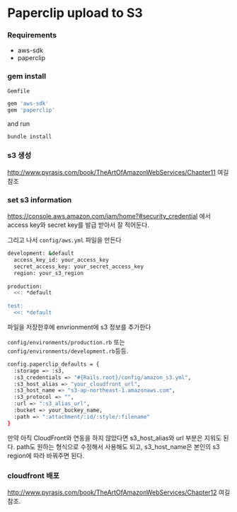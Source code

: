 # Paperclip upload to S3

### Requirements
- aws-sdk
- paperclip

### gem install

``Gemfile``

```sh
gem 'aws-sdk'
gem 'paperclip'

```

and run

``bundle install``

### s3 생성

http://www.pyrasis.com/book/TheArtOfAmazonWebServices/Chapter11 여길 참조

### set s3 information

https://console.aws.amazon.com/iam/home?#security_credential 에서 access key와 secret key를 발급 받아서 잘 적어둔다.

그리고 나서 ``config/aws.yml`` 파일을 만든다

```sh
development: &default
  access_key_id: your_access_key
  secret_access_key: your_secret_access_key
  region: your_s3_region
  
production:
  <<: *default
  
test:
  <<: *default
```

파일을 저장한후에 envrionment에 s3 정보를 추가한다

``config/environments/production.rb`` 또는 ``config/environments/development.rb``등등.

```sh
config.paperclip_defaults = {
  :storage => :s3,
  :s3_credentials => "#{Rails.root}/config/amazon_s3.yml",
  :s3_host_alias => "your_cloudfront_url",
  :s3_host_name => "s3-ap-northeast-1.amazonaws.com",
  :s3_protocol => "",
  :url => ":s3_alias_url",
  :bucket => your_buckey_name,
  :path => ":attachment/:id/:style/:filename"
}
```

만약 아직 CloudFront와 연동을 하지 않았다면 s3_host_alias와 url 부분은 지워도 된다.
path도 원하는 형식으로 수정해서 사용해도 되고, s3_host_name은 본인의 s3 region에 따라 바꿔주면 된다.


### cloudfront 배포

http://www.pyrasis.com/book/TheArtOfAmazonWebServices/Chapter12 여길 참조.


